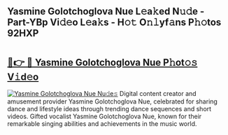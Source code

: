 ## Yasmine Golotchoglova Nue L𝚎a𝚔ed N𝚞𝚍e - Part-YBp Vi𝚍𝚎o L𝚎a𝚔s - H𝚘𝚝 O𝚗𝚕yf𝚊ns P𝚑𝚘tos 92HXP

# <h2><a href="http://kfc761.oniu.top/?m=Yasmine+Golotchoglova+Nue">🔗👉 🔴 Yasmine Golotchoglova Nue P𝚑ot𝚘𝚜 V𝚒d𝚎o</a></h2>

[![Yasmine Golotchoglova Nue Nu𝚍e𝚜](https://i.imgur.com/0qMVB7G.gif)](http://kfc761.oniu.top/?m=Yasmine+Golotchoglova+Nue)
Digital content creator and amusement provider Yasmine Golotchoglova Nue, celebrated for sharing dance and lifestyle ideas through trending dance sequences and short videos. Gifted vocalist Yasmine Golotchoglova Nue, known for their remarkable singing abilities and achievements in the music world.  
